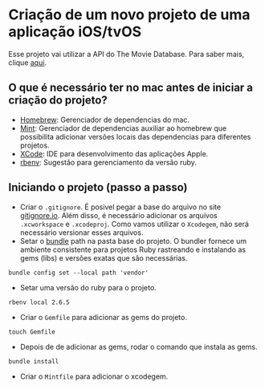 # Criação de um novo projeto de uma aplicação iOS/tvOS

Esse projeto vai utilizar a API do The Movie Database. Para saber mais, clique [aqui](https://developers.themoviedb.org/3/getting-started/introduction).

## O que é necessário ter no mac antes de iniciar a criação do projeto?

- [Homebrew](https://brew.sh/): Gerenciador de dependencias do mac.
- [Mint](https://github.com/yonaskolb/Mint): Gerenciador de dependencias auxiliar ao homebrew que possibilita adicionar versões locais das dependencias para diferentes projetos.
- [XCode](https://apps.apple.com/us/app/xcode/id497799835?mt=12): IDE para desenvolvimento das aplicações Apple.
- [rbenv](https://github.com/rbenv/rbenv): Sugestão para gerenciamento da versão ruby.

## Iniciando o projeto (passo a passo)

- Criar o `.gitignore`. É posivel pegar a base do arquivo no site [gitignore.io](https://www.toptal.com/developers/gitignore). Além disso, é necessário adicionar os arquivos `.xcworkspace` e `.xcodeproj`. Como vamos utilizar o `Xcodegem`, não será necessário versionar esses arquivos.
- Setar o [bundle](https://bundler.io/man/bundle-config.1.html) path na pasta base do projeto. O bundler fornece um ambiente consistente para projetos Ruby rastreando e instalando as gems (libs) e versões exatas que são necessárias.
````
bundle config set --local path 'vendor' 
````
- Setar uma versão do ruby para o projeto.
````
rbenv local 2.6.5
````
- Criar o `Gemfile` para adicionar as gems do projeto.
````
touch Gemfile
````
- Depois de de adicionar as gems, rodar o comando que instala as gems.
````
bundle install
````
- Criar o `Mintfile` para adicionar o xcodegem.
